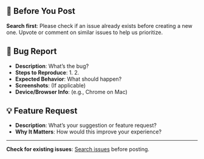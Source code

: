 ## 🚨 Before You Post

**Search first**: Please check if an issue already exists before creating a new one. Upvote or comment on similar issues to help us prioritize.

## 🐛 Bug Report

- **Description**: What’s the bug?
- **Steps to Reproduce**: 
  1. 
  2. 
- **Expected Behavior**: What should happen?
- **Screenshots**: (If applicable)
- **Device/Browser Info**: (e.g., Chrome on Mac)

## 💡 Feature Request

- **Description**: What’s your suggestion or feature request?
- **Why It Matters**: How would this improve your experience?

---

**Check for existing issues**: [Search issues](https://github.com/leapfrogworks/feedback/issues) before posting.
